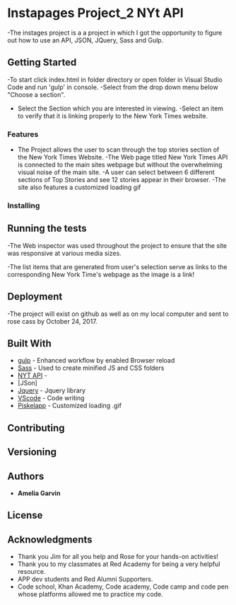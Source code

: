 # Instapages Project_2 NYt API
 
-The instages project is a a project in which I got the opportunity to figure out how to use an API, JSON, JQuery, Sass and Gulp. 

## Getting Started
-To start click index.html in folder directory or open folder in Visual Studio Code and run 'gulp' in console.
-Select from the drop down menu below "Choose a section".
- Select the Section which you are interested in viewing.
-Select an item to verify that it is linking properly to the New York Times website.

### Features
- The Project allows the user to scan through the top stories section of the New York Times Website. 
-The Web page titled New York Times API is connected to the main sites webpage but without the overwhelming visual noise of the main site.
-A user can select between 6 different sections of Top Stories and see 12 stories appear in their browser.
-The site also features a customized loading gif





### Installing



## Running the tests

-The Web inspector was used throughout the project to ensure that the site was responsive at various media sizes.

-The list items that are generated from user's selection serve as links to the corresponding New York Time's webpage as the image is a link!



## Deployment

-The project will exist on github as well as on my local computer and sent to rose cass by October 24, 2017.

## Built With
* [gulp](https://gulpjs.com/) - Enhanced workflow by enabled Browser reload
* [Sass](http://sass-lang.com/install) - Used to create minified JS and CSS folders
* [NYT API](https://developer.nytimes.com/) -
* [JSon]
* [Jquery](https://jquery.com/) - Jquery library 
* [VScode](vscode.com) - Code writing 
* [Piskelapp](https://www.piskelapp.com/) - Customized loading .gif

## Contributing


## Versioning

 

## Authors

* **Amelia Garvin** 


## License

## Acknowledgments

* Thank you Jim for all you help and Rose for your hands-on activities!
* Thank you to my classmates at Red Academy for being a very helpful resource.
* APP dev students and Red Alumni Supporters.
* Code school, Khan Academy, Code academy, Code camp and code pen whose platforms allowed me to practice my code.
